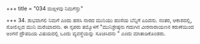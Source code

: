 +++
title = "034 ಮಙ್ಗಳವು ನಿಮಗೆನ್ದು"

+++
34. ಶುಭವಾಗಲಿ ನಿಮಗೆ ಎಂದು ಹರಸಿ ನಾರದ ಮುನಿಯು ಹಂಸೆಯ ಬೆನ್ನಿಗೆ ಏರಿದನು. ನಂತರ, ಆಕಾಶದಲ್ಲಿ, ಸೋಲಿಲ್ಲದ ಮುನಿ ಮರೆಯಾದನು. ಈ ನೃಪರು ತಮ್ಮೊಳಗೆ "ಮುನಿಶ್ರೇಷ್ಠನು  ಗದುಗಿನ ವೀರನಾರಾಯಣನ ಕರುಣೆಯಿಂದ ಅಂಗನೆ ದ್ರೌಪದಿಯ ವಿಷಯದಲ್ಲಿ ಒಂದು ವ್ಯವಸ್ಥೆಯನ್ನು ಸೂಚಿಸಿದನು  " ಎಂದು ಮಾತಾಡಿಕೊಂಡರು.